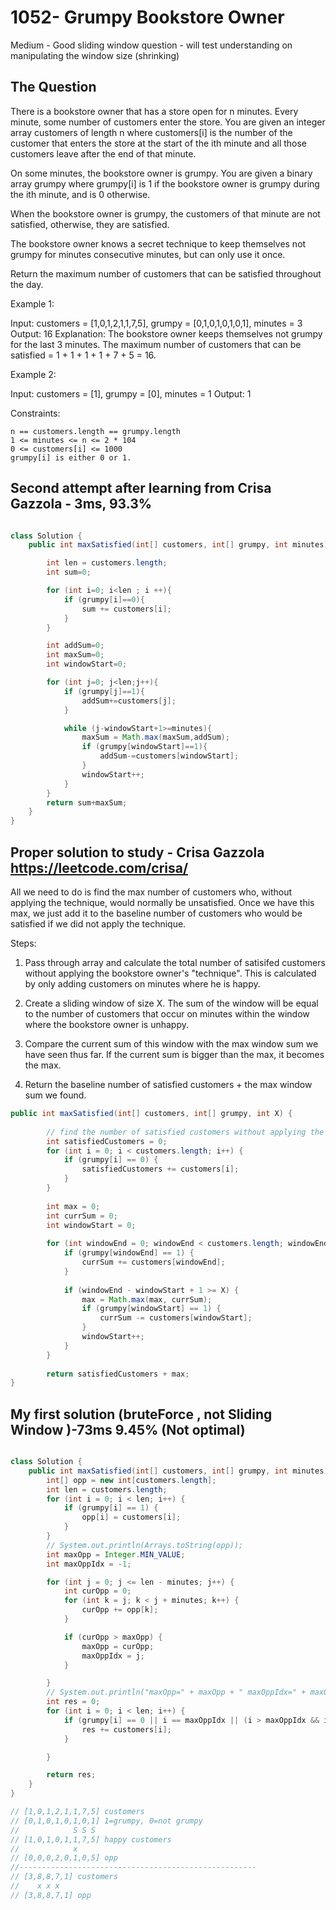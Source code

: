 # 1052- Grumpy Bookstore Owner

Medium - Good sliding window question  - will test understanding on manipulating the window size (shrinking)

## The Question

There is a bookstore owner that has a store open for n minutes. Every minute, some number of customers enter the store. You are given an integer array customers of length n where customers[i] is the number of the customer that enters the store at the start of the ith minute and all those customers leave after the end of that minute.

On some minutes, the bookstore owner is grumpy. You are given a binary array grumpy where grumpy[i] is 1 if the bookstore owner is grumpy during the ith minute, and is 0 otherwise.

When the bookstore owner is grumpy, the customers of that minute are not satisfied, otherwise, they are satisfied.

The bookstore owner knows a secret technique to keep themselves not grumpy for minutes consecutive minutes, but can only use it once.

Return the maximum number of customers that can be satisfied throughout the day.

Example 1:

Input: customers = [1,0,1,2,1,1,7,5], grumpy = [0,1,0,1,0,1,0,1], minutes = 3
Output: 16
Explanation: The bookstore owner keeps themselves not grumpy for the last 3 minutes. 
The maximum number of customers that can be satisfied = 1 + 1 + 1 + 1 + 7 + 5 = 16.

Example 2:

Input: customers = [1], grumpy = [0], minutes = 1
Output: 1

Constraints:

    n == customers.length == grumpy.length
    1 <= minutes <= n <= 2 * 104
    0 <= customers[i] <= 1000
    grumpy[i] is either 0 or 1.


## Second attempt after learning from Crisa Gazzola - 3ms, 93.3%

```java

class Solution {
    public int maxSatisfied(int[] customers, int[] grumpy, int minutes) {

        int len = customers.length;
        int sum=0;

        for (int i=0; i<len ; i ++){
            if (grumpy[i]==0){
                sum += customers[i];
            }
        }

        int addSum=0;
        int maxSum=0;
        int windowStart=0;

        for (int j=0; j<len;j++){
            if (grumpy[j]==1){
                addSum+=customers[j];
            }

            while (j-windowStart+1>=minutes){
                maxSum = Math.max(maxSum,addSum);
                if (grumpy[windowStart]==1){
                    addSum-=customers[windowStart];
                }
                windowStart++;
            }
        }
        return sum+maxSum;
    } 
}

```


## Proper solution to study - Crisa Gazzola https://leetcode.com/crisa/


All we need to do is find the max number of customers who, without applying the technique, would normally be unsatisfied. Once we have this max, we just add it to the baseline number of customers who would be satisfied if we did not apply the technique.

Steps:

1. Pass through array and calculate the total number of satisifed customers without applying the bookstore owner's "technique". This is calculated by only adding customers on minutes where he is happy.

2. Create a sliding window of size X. The sum of the window will be equal to the number of customers that occur on minutes within the window where the bookstore owner is unhappy.

3. Compare the current sum of this window with the max window sum we have seen thus far. If the current sum is bigger than the max, it becomes the max.

4. Return the baseline number of satisfied customers + the max window sum we found.

```java
public int maxSatisfied(int[] customers, int[] grumpy, int X) {
        
        // find the number of satisfied customers without applying the secret technique
        int satisfiedCustomers = 0;
        for (int i = 0; i < customers.length; i++) {
            if (grumpy[i] == 0) {
                satisfiedCustomers += customers[i];
            } 
        }
        
        int max = 0;
        int currSum = 0;
        int windowStart = 0;
        
        for (int windowEnd = 0; windowEnd < customers.length; windowEnd++) {
            if (grumpy[windowEnd] == 1) {
                currSum += customers[windowEnd];
            }
            
            if (windowEnd - windowStart + 1 >= X) {
                max = Math.max(max, currSum);
                if (grumpy[windowStart] == 1) {
                    currSum -= customers[windowStart];
                }
                windowStart++;
            }
        }
        
        return satisfiedCustomers + max;   
}

```

## My first solution (bruteForce , not Sliding Window )-73ms 9.45% (Not optimal)

```java

class Solution {
    public int maxSatisfied(int[] customers, int[] grumpy, int minutes) {
        int[] opp = new int[customers.length];
        int len = customers.length;
        for (int i = 0; i < len; i++) {
            if (grumpy[i] == 1) {
                opp[i] = customers[i];
            }
        }
        // System.out.println(Arrays.toString(opp));
        int maxOpp = Integer.MIN_VALUE;
        int maxOppIdx = -1;

        for (int j = 0; j <= len - minutes; j++) {
            int curOpp = 0;
            for (int k = j; k < j + minutes; k++) {
                curOpp += opp[k];
            }

            if (curOpp > maxOpp) {
                maxOpp = curOpp;
                maxOppIdx = j;
            }

        }
        // System.out.println("maxOpp=" + maxOpp + " maxOppIdx=" + maxOppIdx);
        int res = 0;
        for (int i = 0; i < len; i++) {
            if (grumpy[i] == 0 || i == maxOppIdx || (i > maxOppIdx && i < maxOppIdx + minutes)) {
                res += customers[i];
            }

        }

        return res;
    }
}

// [1,0,1,2,1,1,7,5] customers
// [0,1,0,1,0,1,0,1] 1=grumpy, 0=not grumpy
//            S S S
// [1,0,1,0,1,1,7,5] happy customers
//            x
// [0,0,0,2,0,1,0,5] opp
//-----------------------------------------------------
// [3,8,8,7,1] customers
//    x x x
// [3,8,8,7,1] opp

```